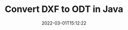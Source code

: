 ---
############################# Static ############################
layout: "auto-gen-conversion"
date: 2022-03-01T15:12:22
draft: false
otherformats: doc docm docx dot dotm dotx fodp htm html mht mhtml odp odt otp pot potm potx pps ppsm ppsx ppt pptm pptx rtf
breadcrumb: DXF to ODT in Java

############################# Head ############################
head_title: "Convert DXF to ODT in Java"
head_description: "DXF to ODT conversion in Java with a few lines of code. Convert over 160 file formats using the GroupDocs Document Conversion API for Java."

############################# Header ############################
title: "Convert DXF to ODT in Java"
description: "DXF to ODT conversion with a few lines of Java code"
bg_image: "https://cms.admin.containerize.com/templates/aspose/App_Themes/V3/images/bg/header1.png"
bg_overlay: false
button:
    enable: true

############################# SubMenu ############################
submenu:
    enable: true

    left:
        img_alt: "GroupDocs.Conversion for Java"
        image: "https://cms.admin.containerize.com/templates/groupdocs/images/product-logos/90x90-noborder/groupdocs-conversion-java.png"
        product: "GroupDocs.Conversion"
        platform: "Java"

    

############################# About ############################
about:
    enable: true
    title: "About GroupDocs.Conversion for Java API"
    content: |
        [GroupDocs.Conversion for Java](https://products.groupdocs.com/conversion/java/) is an advanced file format conversion API for converting between popular image and document formats such as Microsoft Office, OpenDocument, PDF, HTML, email, CAD. and much more with just a few lines of code. The native API automatically detects the formats of the original documents and offers many options for customizing the converted documents. Along with the function of extracting information from a document, it also supports caching of the conversion results to the local disk by default. However, any type of cache storage can be supported by implementing the appropriate interfaces - Amazon S3, Dropbox, Google Drive, Windows Azure, Reddis, or any others.
    

overview:
    enable: true
    content: |
        Convert your DXF files to ODT files in Java. It only takes a couple of lines of Java code on any platform of your choice, such as Windows, Linux, macOS.
        You can try converting DXF to ODT for free and evaluate the quality of the conversion results.
        Along with simple file conversion scripts, you can try more sophisticated options for loading the DXF source file and storing the ODT output.
        
        For example, for the source file DXF, you can use the following upload options:

        * automatic detection of the file format;
        * specify a password for protected files (if the file format supports it);
        * replace missing fonts to preserve the appearance of the document.

        There are also advanced conversion options for the ODT file:

        * convert a specific page of a document or a range of pages;
        * add a watermark to the converted ODT.

        Once the conversion is complete, you can save the ODT file to your local file path or to any third party storage such as FTP, Amazon S3, Google Drive, Dropbox etc.
        Please note - to convert DXF to ODT, you do not need to install any additional software, such as MS Office, Open Office, Adobe Acrobat Reader etc. 


############################# Steps ############################
steps:
    enable: true
    title_left: "Steps to Convert DXF to ODT in Java"
    content_left: |
        [GroupDocs.Conversion](https://products.groupdocs.com/conversion/java/) allows developers to easily convert a DXF file to ODT with a few lines of code.

        * Create a new instance of the Converter class and upload the file DXF with the full path
        * Set ConvertOptions for document type to ODT.
        * Call the convert() method and pass the document name (full path) and format (ODT) as a parameter
        
    title_right: "System Requirements"
    content_right: |
        Basic conversion using GroupDocs.Conversion for the Java API can be done with just a few lines of code. Our APIs are supported on all major platforms and operating systems. Before executing the code below, make sure you have the following prerequisites installed on your system.

        * Operating systems: Microsoft Windows, Linux, MacOS
        * Development environment: NetBeans, Intellij IDEA, Eclipse, etc.
        * Java runtime: J2SE 6.0 and above
        * Get the latest GroupDocs.Conversion for Java from [Maven](https://repository.groupdocs.com/webapp/#/artifacts/browse/tree/General/repo/com/groupdocs/groupdocs-conversion)
        
    code: |
        ```java
        // Load source file DXF for conversion
        Converter converter = new Converter("input.dxf");
        // Prepare conversion options for target format ODT
        ConvertOptions convertOptions = new FileType().fromExtension("odt").getConvertOptions();
        // Convert to ODT format
        converter.convert("output.odt", convertOptions);
        
        ```
        
demos:
    enable: true
    title: "DXF to ODT Live Demo"
    content: |
       Convert DXF to ODT now by visiting the [GroupDocs.Conversion App](https://products.groupdocs.app/conversion/family) website. The free demo has the following benefits
       

more_formats:
    enable: true
    title: "Other supported DXF conversions in Java"
    content: "You can also convert DXF to many other file formats. Please see the list below."
       
       
back_to_top:
    enable: true
---